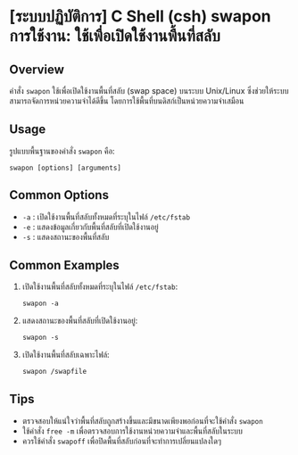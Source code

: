 # [ระบบปฏิบัติการ] C Shell (csh) swapon การใช้งาน: ใช้เพื่อเปิดใช้งานพื้นที่สลับ

## Overview
คำสั่ง `swapon` ใช้เพื่อเปิดใช้งานพื้นที่สลับ (swap space) บนระบบ Unix/Linux ซึ่งช่วยให้ระบบสามารถจัดการหน่วยความจำได้ดีขึ้น โดยการใช้พื้นที่บนดิสก์เป็นหน่วยความจำเสมือน

## Usage
รูปแบบพื้นฐานของคำสั่ง `swapon` คือ:

```
swapon [options] [arguments]
```

## Common Options
- `-a` : เปิดใช้งานพื้นที่สลับทั้งหมดที่ระบุในไฟล์ `/etc/fstab`
- `-e` : แสดงข้อมูลเกี่ยวกับพื้นที่สลับที่เปิดใช้งานอยู่
- `-s` : แสดงสถานะของพื้นที่สลับ

## Common Examples
1. เปิดใช้งานพื้นที่สลับทั้งหมดที่ระบุในไฟล์ `/etc/fstab`:
   ```csh
   swapon -a
   ```

2. แสดงสถานะของพื้นที่สลับที่เปิดใช้งานอยู่:
   ```csh
   swapon -s
   ```

3. เปิดใช้งานพื้นที่สลับเฉพาะไฟล์:
   ```csh
   swapon /swapfile
   ```

## Tips
- ตรวจสอบให้แน่ใจว่าพื้นที่สลับถูกสร้างขึ้นและมีขนาดเพียงพอก่อนที่จะใช้คำสั่ง `swapon`
- ใช้คำสั่ง `free -m` เพื่อตรวจสอบการใช้งานหน่วยความจำและพื้นที่สลับในระบบ
- ควรใช้คำสั่ง `swapoff` เพื่อปิดพื้นที่สลับก่อนที่จะทำการเปลี่ยนแปลงใดๆ